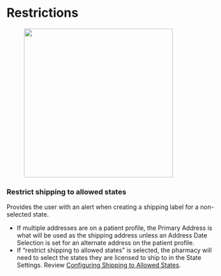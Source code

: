 # Restrictions

<figure><img src="../../.gitbook/assets/Screenshot 2024-12-02 at 12.35.22 PM.png" alt="" width="341"><figcaption></figcaption></figure>

### Restrict shipping to allowed states

Provides the user with an alert when creating a shipping label for a non-selected state.&#x20;

* If multiple addresses are on a patient profile, the Primary Address is what will be used as the shipping address unless an Address Date Selection is set for an alternate address on the patient profile.
* If “restrict shipping to allowed states” is selected, the pharmacy will need to select the states they are licensed to ship to in the State Settings. Review [Configuring Shipping to Allowed States](state-settings/configuring-shipping-to-allowed-states.md).

<figure><img src="../../.gitbook/assets/Screenshot 2024-12-02 at 1.00.30 PM.png" alt=""><figcaption></figcaption></figure>
